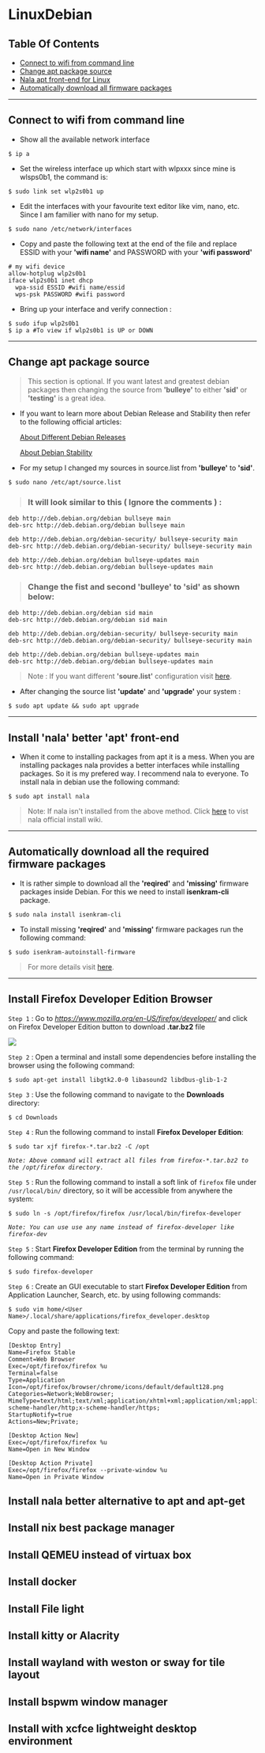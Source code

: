 # LinuxDebian

## Table Of Contents

- [Connect to wifi from command line](#connect-to-wifi-from-command-line)
- [Change apt package source](#change-apt-package-source)
- [Nala apt front-end for Linux](#install-nala-better-apt-front-end)
- [Automatically download all firmware packages](#automatically-download-all-the-required-firmware-packages)

---

## Connect to wifi from command line

- Show all the available network interface

```shell
$ ip a
```

- Set the wireless interface up which start with wlpxxx since mine is wlsps0b1, the command is:

```shell
$ sudo link set wlp2s0b1 up
```

- Edit the interfaces with your favourite text editor like vim, nano, etc. Since I am familier with nano for my setup.

```shell
$ sudo nano /etc/network/interfaces
```

- Copy and paste the following text at the end of the file and replace ESSID with your **'wifi name'** and PASSWORD with your **'wifi password'**

```nano
# my wifi device
allow-hotplug wlp2s0b1
iface wlp2s0b1 inet dhcp
  wpa-ssid ESSID #wifi name/essid
  wps-psk PASSWORD #wifi password
```

- Bring up your interface and verify connection :

```shell
$ sudo ifup wlp2s0b1
$ ip a #To view if wlp2s0b1 is UP or DOWN
```

---

## Change apt package source

> This section is optional. If you want latest and greatest debian packages then changing the source from **'bulleye'** to either **'sid'** or **'testing'** is a great idea.

- If you want to learn more about Debian Release and Stability then refer to the following official articles:

  [About Different Debian Releases](https://www.debian.org/releases/)

  [About Debian Stability](https://wiki.debian.org/DebianStability)

- For my setup I changed my sources in source.list from **'bulleye'** to **'sid'**.

```shell
$ sudo nano /etc/apt/source.list
```

> ### It will look similar to this ( Ignore the comments ) :

```nano
deb http://deb.debian.org/debian bullseye main
deb-src http://deb.debian.org/debian bullseye main

deb http://deb.debian.org/debian-security/ bullseye-security main
deb-src http://deb.debian.org/debian-security/ bullseye-security main

deb http://deb.debian.org/debian bullseye-updates main
deb-src http://deb.debian.org/debian bullseye-updates main
```

> ### Change the fist and second 'bulleye' to 'sid' as shown below:

```nano
deb http://deb.debian.org/debian sid main
deb-src http://deb.debian.org/debian sid main

deb http://deb.debian.org/debian-security/ bullseye-security main
deb-src http://deb.debian.org/debian-security/ bullseye-security main

deb http://deb.debian.org/debian bullseye-updates main
deb-src http://deb.debian.org/debian bullseye-updates main
```

> Note : If you want different **'soure.list'** configuration visit [here](https://wiki.debian.org/SourcesList).

- After changing the source list **'update'** and **'upgrade'** your system :

```shell
$ sudo apt update && sudo apt upgrade
```

---

## Install 'nala' better 'apt' front-end

- When it come to installing packages from apt it is a mess. When you are installing packages nala provides a better interfaces while installing packages. So it is my prefered way. I recommend nala to everyone. To install nala in debian use the following command:

```shell
$ sudo apt install nala
```

> Note: If nala isn't installed from the above method. Click [here](https://gitlab.com/volian/nala/-/wikis/Installation) to vist nala official install wiki.

---

## Automatically download all the required firmware packages

- It is rather simple to download all the **'reqired'** and **'missing'** firmware packages inside Debian. For this we need to install **isenkram-cli** package.

```shell
$ sudo nala install isenkram-cli
```

- To install missing **'reqired'** and **'missing'** firmware packages run the following command:

```shell
$ sudo isenkram-autoinstall-firmware
```

> For more details visit [here](https://www.debian.org/releases/stable/i386/ch06s04.en.html).

---

## Install Firefox Developer Edition Browser

`Step 1` : Go to *https://www.mozilla.org/en-US/firefox/developer/* and click on Firefox Developer Edition button to download **.tar.bz2** file

![](/browser.png)

`Step 2` : Open a terminal and install some dependencies before installing the browser using the following command:

```shell
$ sudo apt-get install libgtk2.0-0 libasound2 libdbus-glib-1-2
```

`Step 3` : Use the following command to navigate to the **Downloads** directory:

```shell
$ cd Downloads
```

`Step 4` : Run the following command to install **Firefox Developer Edition**:

```shell
$ sudo tar xjf firefox-*.tar.bz2 -C /opt
```

_`Note: Above command will extract all files from firefox-*.tar.bz2 to the /opt/firefox directory.`_

`Step 5` : Run the following command to install a soft link of `firefox` file under `/usr/local/bin/` directory, so it will be accessible from anywhere the system:

```shell
$ sudo ln -s /opt/firefox/firefox /usr/local/bin/firefox-developer
```

_`Note: You can use use any name instead of firefox-developer like firefox-dev`_

`Step 5` : Start **Firefox Developer Edition** from the terminal by running the following command:

```Shell
$ sudo firefox-developer
```

`Step 6` : Create an GUI executable to start **Firefox Developer Edition** from Application Launcher, Search, etc. by using following commands:

```Shell
$ sudo vim home/<User Name>/.local/share/applications/firefox_developer.desktop
```

Copy and paste the following text:

```desktop
[Desktop Entry]
Name=Firefox Stable
Comment=Web Browser
Exec=/opt/firefox/firefox %u
Terminal=false
Type=Application
Icon=/opt/firefox/browser/chrome/icons/default/default128.png
Categories=Network;WebBrowser;
MimeType=text/html;text/xml;application/xhtml+xml;application/xml;application/vnd.mozilla.xul+xml;application/rss+xml;application/rdf+xml;image/gif;image/jpeg;image/png;x-scheme-handler/http;x-scheme-handler/https;
StartupNotify=true
Actions=New;Private;

[Desktop Action New]
Exec=/opt/firefox/firefox %u
Name=Open in New Window

[Desktop Action Private]
Exec=/opt/firefox/firefox --private-window %u
Name=Open in Private Window
```

## Install nala better alternative to apt and apt-get

## Install nix best package manager

## Install QEMEU instead of virtuax box

## Install docker

## Install File light

## Install kitty or Alacrity

## Install wayland with weston or sway for tile layout

## Install bspwm window manager

## Install with xcfce lightweight desktop environment
